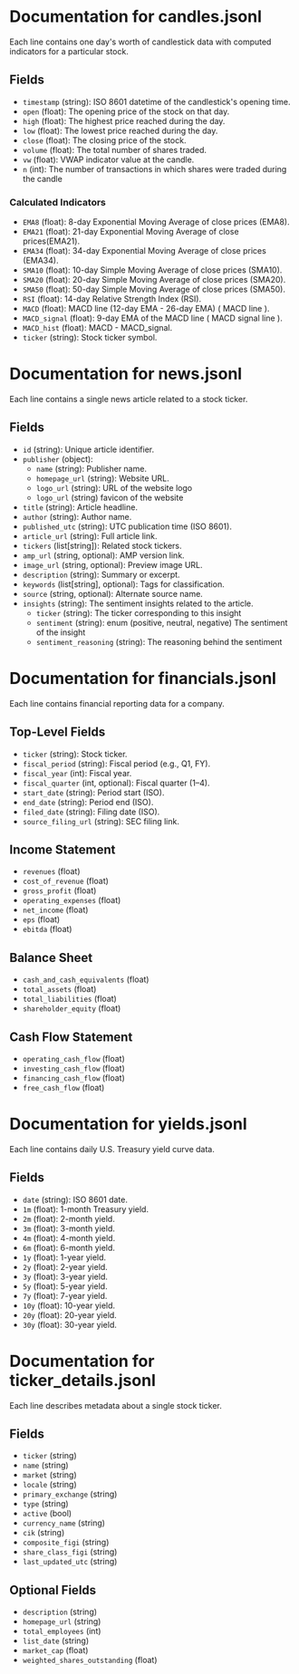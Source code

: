 # Documentation for candles.jsonl

Each line contains one day's worth of candlestick data with computed indicators for a particular stock.

## Fields

- `timestamp` (string): ISO 8601 datetime of the candlestick's opening time.
- `open` (float): The opening price of the stock on that day.
- `high` (float): The highest price reached during the day.
- `low` (float): The lowest price reached during the day.
- `close` (float): The closing price of the stock.
- `volume` (float): The total number of shares traded.
- `vw` (float): VWAP indicator value at the candle.
- `n` (int): The number of transactions in which shares were traded during the candle

### Calculated Indicators

- `EMA8` (float): 8-day Exponential Moving Average of close prices (EMA8).
- `EMA21` (float): 21-day Exponential Moving Average of close prices(EMA21).
- `EMA34` (float): 34-day Exponential Moving Average of close prices (EMA34).
- `SMA10` (float): 10-day Simple Moving Average of close prices (SMA10).
- `SMA20` (float): 20-day Simple Moving Average of close prices (SMA20).
- `SMA50` (float): 50-day Simple Moving Average of close prices (SMA50).
- `RSI` (float): 14-day Relative Strength Index (RSI).
- `MACD` (float): MACD line (12-day EMA - 26-day EMA) ( MACD line ).
- `MACD_signal` (float): 9-day EMA of the MACD line ( MACD signal line ).
- `MACD_hist` (float): MACD - MACD_signal.
- `ticker` (string): Stock ticker symbol.


# Documentation for news.jsonl

Each line contains a single news article related to a stock ticker.

## Fields

- `id` (string): Unique article identifier.
- `publisher` (object):
  - `name` (string): Publisher name.
  - `homepage_url` (string): Website URL.
  - `logo_url` (string): URL of the website logo
  - `logo_url` (string) favicon of the website
- `title` (string): Article headline.
- `author` (string): Author name.
- `published_utc` (string): UTC publication time (ISO 8601).
- `article_url` (string): Full article link.
- `tickers` (list[string]): Related stock tickers.
- `amp_url` (string, optional): AMP version link.
- `image_url` (string, optional): Preview image URL.
- `description` (string): Summary or excerpt.
- `keywords` (list[string], optional): Tags for classification.
- `source` (string, optional): Alternate source name.
- `insights` (string): The sentiment insights related to the article.
  - `ticker` (string): The ticker corresponding to this insight
  - `sentiment` (string): enum (positive, neutral, negative) The sentiment of the insight
  - `sentiment_reasoning` (string): The reasoning behind the sentiment

# Documentation for financials.jsonl

Each line contains financial reporting data for a company.

## Top-Level Fields

- `ticker` (string): Stock ticker.
- `fiscal_period` (string): Fiscal period (e.g., Q1, FY).
- `fiscal_year` (int): Fiscal year.
- `fiscal_quarter` (int, optional): Fiscal quarter (1–4).
- `start_date` (string): Period start (ISO).
- `end_date` (string): Period end (ISO).
- `filed_date` (string): Filing date (ISO).
- `source_filing_url` (string): SEC filing link.

## Income Statement

- `revenues` (float)
- `cost_of_revenue` (float)
- `gross_profit` (float)
- `operating_expenses` (float)
- `net_income` (float)
- `eps` (float)
- `ebitda` (float)

## Balance Sheet

- `cash_and_cash_equivalents` (float)
- `total_assets` (float)
- `total_liabilities` (float)
- `shareholder_equity` (float)

## Cash Flow Statement

- `operating_cash_flow` (float)
- `investing_cash_flow` (float)
- `financing_cash_flow` (float)
- `free_cash_flow` (float)


# Documentation for yields.jsonl

Each line contains daily U.S. Treasury yield curve data.

## Fields

- `date` (string): ISO 8601 date.
- `1m` (float): 1-month Treasury yield.
- `2m` (float): 2-month yield.
- `3m` (float): 3-month yield.
- `4m` (float): 4-month yield.
- `6m` (float): 6-month yield.
- `1y` (float): 1-year yield.
- `2y` (float): 2-year yield.
- `3y` (float): 3-year yield.
- `5y` (float): 5-year yield.
- `7y` (float): 7-year yield.
- `10y` (float): 10-year yield.
- `20y` (float): 20-year yield.
- `30y` (float): 30-year yield.


# Documentation for ticker_details.jsonl

Each line describes metadata about a single stock ticker.

## Fields

- `ticker` (string)
- `name` (string)
- `market` (string)
- `locale` (string)
- `primary_exchange` (string)
- `type` (string)
- `active` (bool)
- `currency_name` (string)
- `cik` (string)
- `composite_figi` (string)
- `share_class_figi` (string)
- `last_updated_utc` (string)

## Optional Fields

- `description` (string)
- `homepage_url` (string)
- `total_employees` (int)
- `list_date` (string)
- `market_cap` (float)
- `weighted_shares_outstanding` (float)
